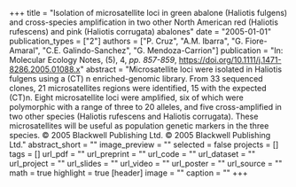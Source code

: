 +++
title = "Isolation of microsatellite loci in green abalone (Haliotis fulgens) and cross-species amplification in two other North American red (Haliotis rufescens) and pink (Haliotis corrugata) abalones"
date = "2005-01-01"
publication_types = ["2"]
authors = ["P. Cruz", "A.M. Ibarra", "G. Fiore-Amaral", "C.E. Galindo-Sanchez", "G. Mendoza-Carrion"]
publication = "In: Molecular Ecology Notes, (5), 4, _pp. 857-859_, https://doi.org/10.1111/j.1471-8286.2005.01088.x"
abstract = "Microsatellite loci were isolated in Haliotis fulgens using a (CT) n enriched-genomic library. From 33 sequenced clones, 21 microsatellites regions were identified, 15 with the expected (CT)n. Eight microsatellite loci were amplified, six of which were polymorphic with a range of three to 20 alleles, and five cross-amplified in two other species (Haliotis rufescens and Haliotis corrugata). These microsatellites will be useful as population genetic markers in the three species. © 2005 Blackwell Publishing Ltd. © 2005 Blackwell Publishing Ltd."
abstract_short = ""
image_preview = ""
selected = false
projects = []
tags = []
url_pdf = ""
url_preprint = ""
url_code = ""
url_dataset = ""
url_project = ""
url_slides = ""
url_video = ""
url_poster = ""
url_source = ""
math = true
highlight = true
[header]
image = ""
caption = ""
+++
